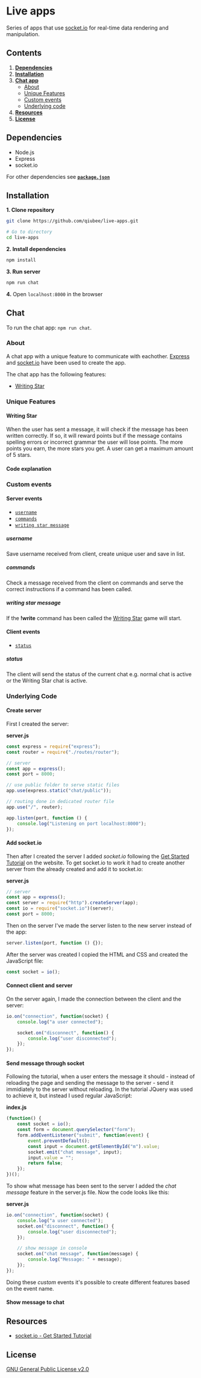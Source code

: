 # Live apps

Series of apps that use [socket.io](https://github.com/socketio/socket.io) for real-time data rendering and manipulation.

## Contents

1. [**Dependencies**](#dependencies)
2. [**Installation**](#installation)
3. [**Chat app**](#chat)
   * [About](#about)
   * [Unique Features](#unique-features)
   * [Custom events](#custom-events)
   * [Underlying code](#code)
4. [**Resources**](#resources)
5. [**License**](#license)

## Dependencies

* Node.js
* Express
* socket&#46;io

For other dependencies see [**`package.json`**](package.json)

## Installation

**1. Clone repository**

```bash
git clone https://github.com/qiubee/live-apps.git

# Go to directory
cd live-apps
```

**2. Install dependencies**

```bash
npm install
```

**3. Run server**

```bash
npm run chat
```

**4.** Open `localhost:8000` in the browser

## Chat

To run the chat app: `npm run chat`.

### About

A chat app with a unique feature to communicate with eachother. [Express](https://www.npmjs.com/package/express) and [socket.io](https://www.npmjs.com/package/socket.io) have been used to create the app.

The chat app has the following features:

* [Writing Star](#unique-features)

### Unique Features

#### Writing Star

When the user has sent a message, it will check if the message has been written correctly. If so, it will reward points but if the message contains spelling errors or incorrect grammar the user will lose points. The more points you earn, the more stars you get. A user can get a maximum amount of 5 stars.

#### Code explanation

### Custom events

#### Server events

* [`username`](#username)
* [`commands`](#commands)
* [`writing star message`](#writing-star-message)

##### username

Save username received from client, create unique user and save in list.

##### commands

Check a message received from the client on commands and serve the correct instructions if a command has been called.

##### writing star message

If the **!write** command has been called the [Writing Star](#unique-features) game will start.

#### Client events

* [`status`](#status)

##### status

The client will send the status of the current chat e.g. normal chat is active or the Writing Star chat is active.

### Underlying Code

#### Create server

First I created the server:

**server.js**

```js
const express = require("express");
const router = require("./routes/router");

// server
const app = express();
const port = 8000;

// use public folder to serve static files
app.use(express.static("chat/public"));

// routing done in dedicated router file
app.use("/", router);

app.listen(port, function () {
    console.log("Listening on port localhost:8000");
});
```

#### Add socket&#46;io

Then after I created the server I added *socket&#46;io* following the [Get Started Tutorial](https://socket.io/get-started/chat) on the website. To get socket&#46;io to work it had to create another server from the already created and add it to socket&#46;io:

**server.js**

```js
// server
const app = express();
const server = require("http").createServer(app);
const io = require("socket.io")(server);
const port = 8000;
```

Then on the server I've made the server listen to the new server instead of the app:

```js
server.listen(port, function () {});
```

After the server was created I copied the HTML and CSS and created the JavaScript file:

```js
const socket = io();
```

#### Connect client and server

On the server again, I made the connection between the client and the server:

```js
io.on("connection", function(socket) {
    console.log("a user connected");

    socket.on("disconnect", function() {
        console.log("user disconnected");
    });
});
```

#### Send message through socket

Following the tutorial, when a user enters the message it should - instead of reloading the page and sending the message to the server - send it immidiately to the server without reloading. In the tutorial JQuery was used to achieve it, but instead I used regular JavaScript:

**index.js**

```js
(function() {
    const socket = io();
    const form = document.querySelector("form");
    form.addEventListener("submit", function(event) {
        event.preventDefault();
        const input = document.getElementById("m").value;
        socket.emit("chat message", input);
        input.value = "";
        return false;
    });
})();
```

To show what message has been sent to the server I added the *chat message* feature in the server.js file. Now the code looks like this:

**server.js**

```js
io.on("connection", function(socket) {
    console.log("a user connected");
    socket.on("disconnect", function() {
        console.log("user disconnected");
    });

    // show message in console
    socket.on("chat message", function(message) {
        console.log("Message: " + message);
    });
});
```

Doing these *custom* events it's possible to create different features based on the event name.

#### Show message to chat

## Resources

* [socket&#46;io - Get Started Tutorial](https://socket.io/get-started/chat)

## License

[GNU General Public License v2.0](LICENSE)
